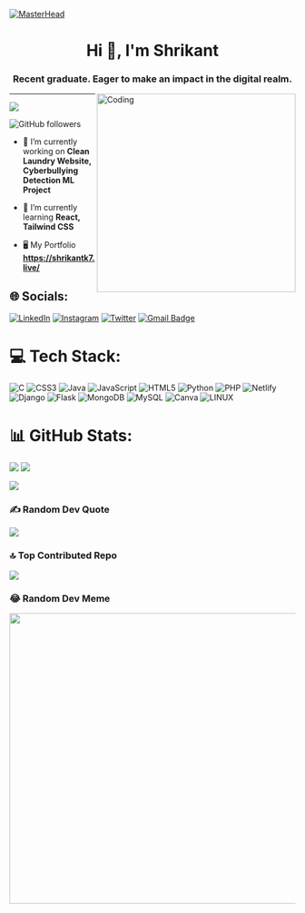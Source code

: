 [![MasterHead](https://developers.giphy.com/branch/master/static/api-512d36c09662682717108a38bbb5c57d.gif)](https://shrikantk7.live)
<h1 align="center">Hi 👋, I'm Shrikant</h1>
<h3 align="center">Recent graduate.
Eager to make an impact in the digital realm.</h3>
<img align="right" alt="Coding" width="350" src="https://cdn.dribbble.com/users/1162077/screenshots/3848914/programmer.gif">


---
[![](https://visitcount.itsvg.in/api?id=kshrikant7&icon=5&color=12)](https://github.com/kshrikant7)

![GitHub followers](https://img.shields.io/github/followers/kshrikant7?style=for-the-badge)


- 🔭 I’m currently working on **Clean Laundry Website, Cyberbullying Detection ML Project**

- 🌱 I’m currently learning **React, Tailwind CSS**

- 🖥️ My Portfolio **https://shrikantk7.live/**


## 🌐 Socials:
[![LinkedIn](https://img.shields.io/badge/LinkedIn-%230077B5.svg?logo=linkedin&logoColor=white)](https://linkedin.com/in/shrikantk7) [![Instagram](https://img.shields.io/badge/Instagram-%23E4405F.svg?logo=Instagram&logoColor=white)](https://instagram.com/shrikant.k7)  [![Twitter](https://img.shields.io/badge/Twitter-%231DA1F2.svg?logo=Twitter&logoColor=white)](https://twitter.com/k7shrikant) [![Gmail Badge](https://img.shields.io/badge/-1999kshrikant@gmail.com@gmail.com-c14438?style=flat-square&logo=Gmail&logoColor=white&link=mailto:1999kshrikant@gmail.com@gmail.com)](mailto:1999kshrikant@gmail.com@gmail.com)

# 💻 Tech Stack:
![C](https://img.shields.io/badge/c-%2300599C.svg?style=flat&logo=c&logoColor=white) ![CSS3](https://img.shields.io/badge/css3-%231572B6.svg?style=flat&logo=css3&logoColor=white) ![Java](https://img.shields.io/badge/java-%23ED8B00.svg?style=flat&logo=java&logoColor=white) ![JavaScript](https://img.shields.io/badge/javascript-%23323330.svg?style=flat&logo=javascript&logoColor=%23F7DF1E) ![HTML5](https://img.shields.io/badge/html5-%23E34F26.svg?style=flat&logo=html5&logoColor=white) ![Python](https://img.shields.io/badge/python-3670A0?style=flat&logo=python&logoColor=ffdd54) ![PHP](https://img.shields.io/badge/php-%23777BB4.svg?style=flat&logo=php&logoColor=white) ![Netlify](https://img.shields.io/badge/netlify-%23000000.svg?style=flat&logo=netlify&logoColor=#00C7B7) ![Django](https://img.shields.io/badge/django-%23092E20.svg?style=flat&logo=django&logoColor=white) ![Flask](https://img.shields.io/badge/flask-%23000.svg?style=flat&logo=flask&logoColor=white) ![MongoDB](https://img.shields.io/badge/MongoDB-%234ea94b.svg?style=flat&logo=mongodb&logoColor=white) ![MySQL](https://img.shields.io/badge/mysql-%2300f.svg?style=flat&logo=mysql&logoColor=white) ![Canva](https://img.shields.io/badge/Canva-%2300C4CC.svg?style=flat&logo=Canva&logoColor=white) ![LINUX](https://img.shields.io/badge/Linux-FCC624?style=flat&logo=linux&logoColor=black)
# 📊 GitHub Stats:
![](https://github-readme-stats.vercel.app/api?username=kshrikant7&theme=dark&show_icons=true&hide_border=false&include_all_commits=true&count_private=true)
![](https://github-readme-streak-stats.herokuapp.com/?user=kshrikant7&theme=dark&hide_border=false)

![](https://github-readme-stats.vercel.app/api/top-langs/?username=kshrikant7&theme=dark&show_icons=true&hide_border=false&include_all_commits=true&count_private=true&layout=compact)

### ✍️ Random Dev Quote
![](https://quotes-github-readme.vercel.app/api?type=horizontal&theme=radical)

### 🔝 Top Contributed Repo
![](https://github-contributor-stats.vercel.app/api?username=kshrikant7&limit=5&theme=dark&combine_all_yearly_contributions=true)

### 😂 Random Dev Meme
<img src="https://rm.up.railway.app/" width="512px"/>
